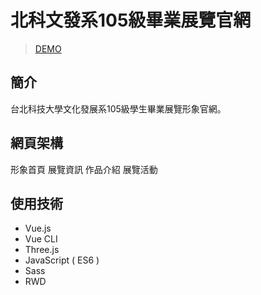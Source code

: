 # 北科文發系105級畢業展覽官網

> [DEMO](https://viboloveyou12.github.io/re-creation/#/)

## 簡介
台北科技大學文化發展系105級學生畢業展覽形象官網。<br>

## 網頁架構
形象首頁
展覽資訊
作品介紹
展覽活動
  
  
## 使用技術
* Vue.js
* Vue CLI 
* Three.js
* JavaScript ( ES6 )
* Sass
* RWD
